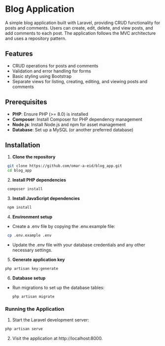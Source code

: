 # Blog Application

A simple blog application built with Laravel, providing CRUD functionality for posts and comments. Users can create, edit, delete, and view posts, and add comments to each post. The application follows the MVC architecture and uses a repository pattern.

## Features

- CRUD operations for posts and comments
- Validation and error handling for forms
- Basic styling using Bootstrap
- Separate views for listing, creating, editing, and viewing posts and comments

## Prerequisites

- **PHP**: Ensure PHP (>= 8.0) is installed
- **Composer**: Install Composer for PHP dependency management
- **Node.js**: Install Node.js and npm for asset management
- **Database**: Set up a MySQL (or another preferred database)

## Installation

1. **Clone the repository**

  ```bash
   git clone https://github.com/omar-a-eid/blog_app.git
   cd blog_app
  ```

2. **Install PHP dependencies**

  ```bash
   composer install
  ```

3. **Install JavaScript dependencies**

  ```bash
   npm install
  ```

4. **Environment setup**

  * Create a .env file by copying the .env.example file:
  ```bash
   cp .env.example .env
  ```

  * Update the .env file with your database credentials and any other necessary settings.


5. **Generate application key**

  ```bash
  php artisan key:generate
  ```

6. **Database setup**

* Run migrations to set up the database tables:
  ```bash
  php artisan migrate
  ```

### Running the Application

1. Start the Laravel development server:

  ```bash
  php artisan serve
  ```

2. Visit the application at http://localhost:8000.
